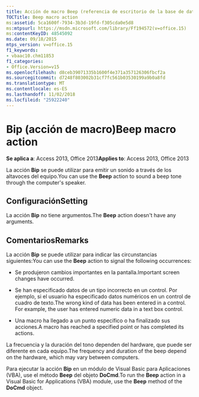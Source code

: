 ```yaml
---
title: Acción de macro Beep (referencia de escritorio de la base de datos de Access)
TOCTitle: Beep macro action
ms:assetid: 5ca1600f-7934-3b3d-19fd-f305cda0e5d8
ms:mtpsurl: https://msdn.microsoft.com/library/Ff194572(v=office.15)
ms:contentKeyID: 48545092
ms.date: 09/18/2015
mtps_version: v=office.15
f1_keywords:
- vbaac10.chm11853
f1_categories:
- Office.Version=v15
ms.openlocfilehash: d8ceb39071335b1600f4e371a357126306fbcf2a
ms.sourcegitcommit: d7248f803002b31cf7fc561b03530199a9b0a8fd
ms.translationtype: MT
ms.contentlocale: es-ES
ms.lasthandoff: 11/02/2018
ms.locfileid: "25922240"
---
```

# <a name="beep-macro-action"></a><span data-ttu-id="83e67-102">Bip (acción de macro)</span><span class="sxs-lookup"><span data-stu-id="83e67-102">Beep macro action</span></span>


<span data-ttu-id="83e67-103">**Se aplica a**: Access 2013, Office 2013</span><span class="sxs-lookup"><span data-stu-id="83e67-103">**Applies to**: Access 2013, Office 2013</span></span>

<span data-ttu-id="83e67-104">La acción **Bip** se puede utilizar para emitir un sonido a través de los altavoces del equipo.</span><span class="sxs-lookup"><span data-stu-id="83e67-104">You can use the **Beep** action to sound a beep tone through the computer's speaker.</span></span>

## <a name="setting"></a><span data-ttu-id="83e67-105">Configuración</span><span class="sxs-lookup"><span data-stu-id="83e67-105">Setting</span></span>

<span data-ttu-id="83e67-106">La acción **Bip** no tiene argumentos.</span><span class="sxs-lookup"><span data-stu-id="83e67-106">The **Beep** action doesn't have any arguments.</span></span>

## <a name="remarks"></a><span data-ttu-id="83e67-107">Comentarios</span><span class="sxs-lookup"><span data-stu-id="83e67-107">Remarks</span></span>

<span data-ttu-id="83e67-108">La acción **Bip** se puede utilizar para indicar las circunstancias siguientes:</span><span class="sxs-lookup"><span data-stu-id="83e67-108">You can use the **Beep** action to signal the following occurrences:</span></span>

  - <span data-ttu-id="83e67-109">Se produjeron cambios importantes en la pantalla.</span><span class="sxs-lookup"><span data-stu-id="83e67-109">Important screen changes have occurred.</span></span>

  - <span data-ttu-id="83e67-p101">Se han especificado datos de un tipo incorrecto en un control. Por ejemplo, si el usuario ha especificado datos numéricos en un control de cuadro de texto.</span><span class="sxs-lookup"><span data-stu-id="83e67-p101">The wrong kind of data has been entered in a control. For example, the user has entered numeric data in a text box control.</span></span>

  - <span data-ttu-id="83e67-112">Una macro ha llegado a un punto específico o ha finalizado sus acciones.</span><span class="sxs-lookup"><span data-stu-id="83e67-112">A macro has reached a specified point or has completed its actions.</span></span>

<span data-ttu-id="83e67-113">La frecuencia y la duración del tono dependen del hardware, que puede ser diferente en cada equipo.</span><span class="sxs-lookup"><span data-stu-id="83e67-113">The frequency and duration of the beep depend on the hardware, which may vary between computers.</span></span>

<span data-ttu-id="83e67-114">Para ejecutar la acción **Bip** en un módulo de Visual Basic para Aplicaciones (VBA), use el método **Beep** del objeto **DoCmd**.</span><span class="sxs-lookup"><span data-stu-id="83e67-114">To run the **Beep** action in a Visual Basic for Applications (VBA) module, use the **Beep** method of the **DoCmd** object.</span></span>

